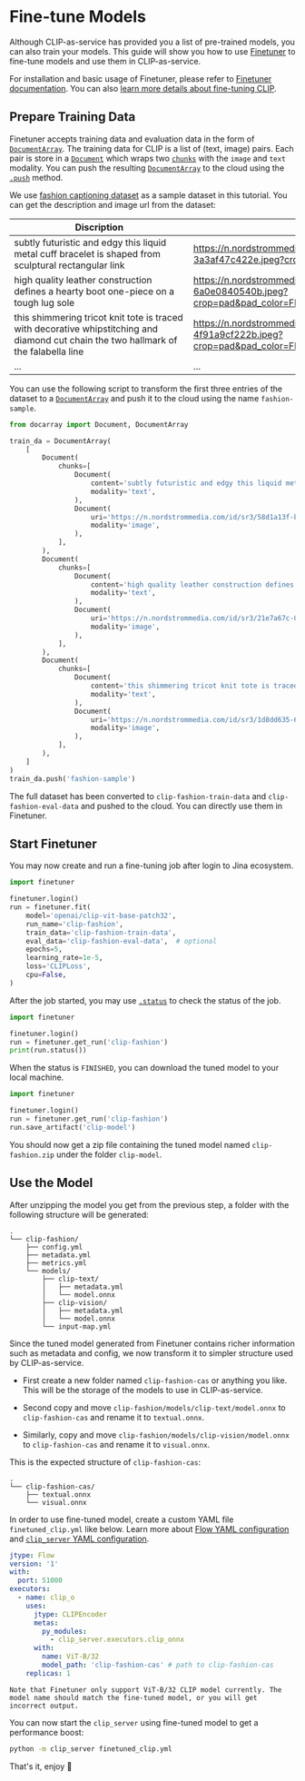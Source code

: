 # Fine-tune Models

Although CLIP-as-service has provided you a list of pre-trained models, you can also train your models. 
This guide will show you how to use [Finetuner](https://finetuner.jina.ai) to fine-tune models and use them in CLIP-as-service.

For installation and basic usage of Finetuner, please refer to [Finetuner documentation](https://finetuner.jina.ai).
You can also [learn more details about fine-tuning CLIP](https://finetuner.jina.ai/tasks/text-to-image/).

## Prepare Training Data

Finetuner accepts training data and evaluation data in the form of [`DocumentArray`](https://docarray.jina.ai/fundamentals/documentarray/).
The training data for CLIP is a list of (text, image) pairs.
Each pair is store in a [`Document`](https://docarray.jina.ai/fundamentals/document/) which wraps two [`chunks`](https://docarray.jina.ai/fundamentals/document/nested/) with the `image` and `text` modality.
You can push the resulting [`DocumentArray`](https://docarray.jina.ai/fundamentals/documentarray/) to the cloud using the [`.push`](https://docarray.jina.ai/api/docarray.array.document/?highlight=push#docarray.array.document.DocumentArray.push) method.

We use [fashion captioning dataset](https://github.com/xuewyang/Fashion_Captioning) as a sample dataset in this tutorial.
You can get the description and image url from the dataset: 

| <div style="width:300px">Discription</div>                                                                                            | Image URL                                                                                                                                           |
|---------------------------------------------------------------------------------------------------------------------------------------|-----------------------------------------------------------------------------------------------------------------------------------------------------|
| subtly futuristic and edgy this liquid metal cuff bracelet is shaped from sculptural rectangular link                                 | https://n.nordstrommedia.com/id/sr3/58d1a13f-b6b6-4e68-b2ff-3a3af47c422e.jpeg?crop=pad&pad_color=FFF&format=jpeg&w=60&h=90                          |
| high quality leather construction defines a hearty boot one-piece on a tough lug sole                                                 | https://n.nordstrommedia.com/id/sr3/21e7a67c-0a54-4d09-a4a4-6a0e0840540b.jpeg?crop=pad&pad_color=FFF&format=jpeg&trim=color&trimcolor=FFF&w=60&h=90 |
| this shimmering tricot knit tote is traced with decorative whipstitching and diamond cut chain the two hallmark of the falabella line | https://n.nordstrommedia.com/id/sr3/1d8dd635-6342-444d-a1d3-4f91a9cf222b.jpeg?crop=pad&pad_color=FFF&format=jpeg&trim=color&trimcolor=FFF&w=60&h=90 |
| ...                                                                                                                                   | ...                                                                                                                                                 |

You can use the following script to transform the first three entries of the dataset to a [`DocumentArray`](https://docarray.jina.ai/fundamentals/documentarray/) and push it to the cloud using the name `fashion-sample`.

```python
from docarray import Document, DocumentArray

train_da = DocumentArray(
    [
        Document(
            chunks=[
                Document(
                    content='subtly futuristic and edgy this liquid metal cuff bracelet is shaped from sculptural rectangular link',
                    modality='text',
                ),
                Document(
                    uri='https://n.nordstrommedia.com/id/sr3/58d1a13f-b6b6-4e68-b2ff-3a3af47c422e.jpeg?crop=pad&pad_color=FFF&format=jpeg&w=60&h=90',
                    modality='image',
                ),
            ],
        ),
        Document(
            chunks=[
                Document(
                    content='high quality leather construction defines a hearty boot one-piece on a tough lug sole',
                    modality='text',
                ),
                Document(
                    uri='https://n.nordstrommedia.com/id/sr3/21e7a67c-0a54-4d09-a4a4-6a0e0840540b.jpeg?crop=pad&pad_color=FFF&format=jpeg&trim=color&trimcolor=FFF&w=60&h=90',
                    modality='image',
                ),
            ],
        ),
        Document(
            chunks=[
                Document(
                    content='this shimmering tricot knit tote is traced with decorative whipstitching and diamond cut chain the two hallmark of the falabella line',
                    modality='text',
                ),
                Document(
                    uri='https://n.nordstrommedia.com/id/sr3/1d8dd635-6342-444d-a1d3-4f91a9cf222b.jpeg?crop=pad&pad_color=FFF&format=jpeg&trim=color&trimcolor=FFF&w=60&h=90',
                    modality='image',
                ),
            ],
        ),
    ]
)
train_da.push('fashion-sample')
```

The full dataset has been converted to `clip-fashion-train-data` and `clip-fashion-eval-data` and pushed to the cloud.
You can directly use them in Finetuner.

## Start Finetuner

You may now create and run a fine-tuning job after login to Jina ecosystem.

```python
import finetuner

finetuner.login()
run = finetuner.fit(
    model='openai/clip-vit-base-patch32',
    run_name='clip-fashion',
    train_data='clip-fashion-train-data',
    eval_data='clip-fashion-eval-data',  # optional
    epochs=5,
    learning_rate=1e-5,
    loss='CLIPLoss',
    cpu=False,
)
```

After the job started, you may use [`.status`](https://finetuner.jina.ai/api/finetuner.run/#finetuner.run.Run.status) to check the status of the job.

```python
import finetuner

finetuner.login()
run = finetuner.get_run('clip-fashion')
print(run.status())
```

When the status is `FINISHED`, you can download the tuned model to your local machine.

```python
import finetuner

finetuner.login()
run = finetuner.get_run('clip-fashion')
run.save_artifact('clip-model')
```

You should now get a zip file containing the tuned model named `clip-fashion.zip` under the folder `clip-model`.

## Use the Model

After unzipping the model you get from the previous step, a folder with the following structure will be generated:

```text
.
└── clip-fashion/
    ├── config.yml
    ├── metadata.yml
    ├── metrics.yml
    └── models/
        ├── clip-text/
        │   ├── metadata.yml
        │   └── model.onnx
        ├── clip-vision/
        │   ├── metadata.yml
        │   └── model.onnx
        └── input-map.yml
```

Since the tuned model generated from Finetuner contains richer information such as metadata and config, we now transform it to simpler structure used by CLIP-as-service.

* First create a new folder named `clip-fashion-cas` or anything you like. This will be the storage of the models to use in CLIP-as-service.

* Second copy and move `clip-fashion/models/clip-text/model.onnx` to `clip-fashion-cas` and rename it to `textual.onnx`.

* Similarly, copy and move `clip-fashion/models/clip-vision/model.onnx` to `clip-fashion-cas` and rename it to `visual.onnx`.

This is the expected structure of `clip-fashion-cas`:

```text
.
└── clip-fashion-cas/
    ├── textual.onnx
    └── visual.onnx
```

In order to use fine-tuned model, create a custom YAML file `finetuned_clip.yml` like below. Learn more about [Flow YAML configuration](https://docs.jina.ai/fundamentals/flow/yaml-spec/) and [`clip_server` YAML configuration](https://clip-as-service.jina.ai/user-guides/server/#yaml-config).

```yaml
jtype: Flow
version: '1'
with:
  port: 51000
executors:
  - name: clip_o
    uses:
      jtype: CLIPEncoder
      metas:
        py_modules:
          - clip_server.executors.clip_onnx
      with:
        name: ViT-B/32
        model_path: 'clip-fashion-cas' # path to clip-fashion-cas
    replicas: 1
```

```{warning}
Note that Finetuner only support ViT-B/32 CLIP model currently. The model name should match the fine-tuned model, or you will get incorrect output.
```

You can now start the `clip_server` using fine-tuned model to get a performance boost:

```bash
python -m clip_server finetuned_clip.yml
```

That's it, enjoy 🚀
